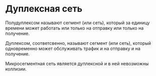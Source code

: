 # Дуплексная сеть

Полудуплексом называют сегмент (или сеть), который за единицу времени может работать или только на отправку или только на получение.&#x20;

Дуплексом, соответсвенно, называют сегмент (или сеть), который одновременно может обслуживать трафик  и на отправку и на получение.

Микросегментная сеть является дуплексной и в ней невозможны коллизии.
